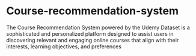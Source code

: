 # Course-recommendation-system
The Course Recommendation System powered by the Udemy Dataset is a sophisticated and personalized platform designed to assist users in discovering relevant and engaging online courses that align with their interests, learning objectives, and preferences
